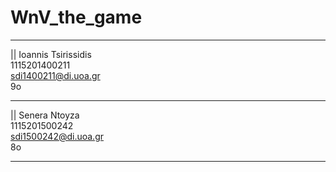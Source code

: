 # WnV_the_game
_______________________
|| Ioannis Tsirissidis   
 1115201400211         
 sdi1400211@di.uoa.gr  
 9o                    
_______________________
|| Senera Ntoyza         
 1115201500242         
 sdi1500242@di.uoa.gr  
 8o                    
_______________________
